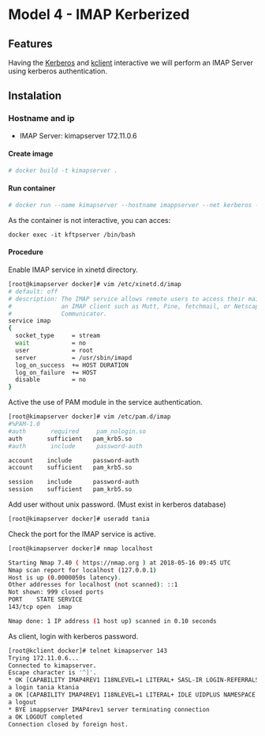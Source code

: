# Model 4 - IMAP Kerberized

## Features

Having the [Kerberos](https://github.com/isx434324/kerberosproject/tree/master/backendClassic/krb.edt.org) and [kclient](https://github.com/isx434324/kerberosproject/tree/master/backendClassic/kclient) interactive we will perform an IMAP Server using kerberos authentication.

## Instalation
### Hostname and ip

- IMAP Server: kimapserver 172.11.0.6


#### Create image

 ```bash
 # docker build -t kimapserver .
 ```
 
#### Run container
 ```bash
 # docker run --name kimapserver --hostname imappserver --net kerberos --privileged --ip 172.11.0.6  -d kimapserver
 ```

As the container is not interactive, you can acces:

    docker exec -it kftpserver /bin/bash


#### Procedure

Enable IMAP service in xinetd directory.
  ```bash
[root@kimapserver docker]# vim /etc/xinetd.d/imap
# default: off
# description: The IMAP service allows remote users to access their mail using \
#              an IMAP client such as Mutt, Pine, fetchmail, or Netscape \
#              Communicator.
service imap
{
	socket_type		= stream
	wait			= no
	user			= root
	server			= /usr/sbin/imapd
	log_on_success	+= HOST DURATION
	log_on_failure	+= HOST
	disable			= no
}

 ```

Active the use of PAM module in the service authentication.
 ```bash
[root@kimapserver docker]# vim /etc/pam.d/imap
#%PAM-1.0
#auth       required     pam_nologin.so
auth       sufficient   pam_krb5.so
#auth       include      password-auth

account    include      password-auth
account    sufficient   pam_krb5.so

session    include      password-auth
session    sufficient   pam_krb5.so
 ```

Add user without unix password. (Must exist in kerberos database)

 ```bash
[root@kimapserver docker]# useradd tania
 ```

Check the port for the IMAP service is active.
 ```bash
[root@kimapserver docker]# nmap localhost 

Starting Nmap 7.40 ( https://nmap.org ) at 2018-05-16 09:45 UTC
Nmap scan report for localhost (127.0.0.1)
Host is up (0.0000050s latency).
Other addresses for localhost (not scanned): ::1
Not shown: 999 closed ports
PORT    STATE SERVICE
143/tcp open  imap

Nmap done: 1 IP address (1 host up) scanned in 0.10 seconds
 ```

As client, login with kerberos password.

 ```bash
[root@kclient docker]# telnet kimapserver 143
Trying 172.11.0.6...
Connected to kimapserver.
Escape character is '^]'.
* OK [CAPABILITY IMAP4REV1 I18NLEVEL=1 LITERAL+ SASL-IR LOGIN-REFERRALS STARTTLS] imappserver IMAP4rev1 2007f.404 at Mon, 21 May 2018 02:15:50 +0000 (UTC)
a login tania ktania
a OK [CAPABILITY IMAP4REV1 I18NLEVEL=1 LITERAL+ IDLE UIDPLUS NAMESPACE CHILDREN MAILBOX-REFERRALS BINARY UNSELECT ESEARCH WITHIN SCAN SORT THREAD=REFERENCES THREAD=ORDEREDSUBJECT MULTIAPPEND] User tania authenticated
a logout
* BYE imappserver IMAP4rev1 server terminating connection
a OK LOGOUT completed
Connection closed by foreign host.

 ```
